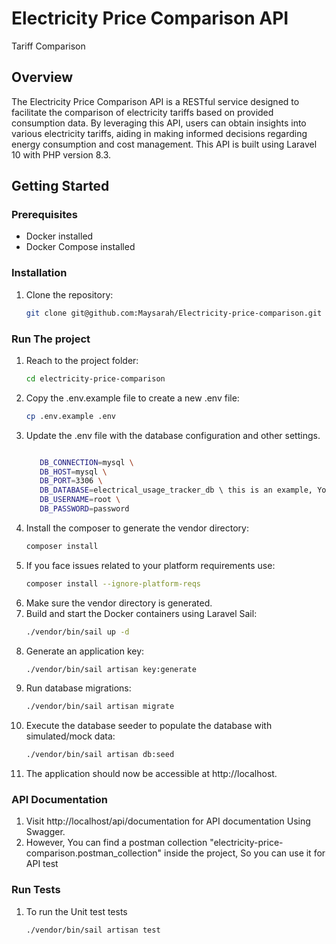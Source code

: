 # Electricity Price Comparison API

Tariff Comparison

## Overview

The Electricity Price Comparison API is a RESTful service designed to facilitate the comparison of electricity tariffs based on provided consumption data. By leveraging this API, users can obtain insights into various electricity tariffs, aiding in making informed decisions regarding energy consumption and cost management. This API is built using Laravel 10 with PHP version 8.3.

## Getting Started

### Prerequisites

- Docker installed
- Docker Compose installed

### Installation

1. Clone the repository:

   ```bash
   git clone git@github.com:Maysarah/Electricity-price-comparison.git

### Run The project
1. Reach to the project folder:
   ```bash
   cd electricity-price-comparison

2. Copy the .env.example file to create a new .env file:
    ```bash
   cp .env.example .env

3. Update the .env file with the database configuration and other settings.
    ```bash

       DB_CONNECTION=mysql \
       DB_HOST=mysql \
       DB_PORT=3306 \
       DB_DATABASE=electrical_usage_tracker_db \ this is an example, You can choose your own
       DB_USERNAME=root \
       DB_PASSWORD=password
   
   
4. Install the composer to generate the vendor directory:
    ```bash
    composer install
5. If you face issues related to your platform requirements use:
    ```bash
    composer install --ignore-platform-reqs
6. Make sure the vendor directory is generated.
7. Build and start the Docker containers using Laravel Sail:
    ```bash
   ./vendor/bin/sail up -d

8. Generate an application key:
    ```bash
   ./vendor/bin/sail artisan key:generate

9. Run database migrations:
     ```bash
   ./vendor/bin/sail artisan migrate

10. Execute the database seeder to populate the database with simulated/mock data:
      ```bash
    ./vendor/bin/sail artisan db:seed
    
11. The application should now be accessible at http://localhost.

### API Documentation
1. Visit http://localhost/api/documentation for API documentation Using Swagger.
2. However, You can find a postman collection "electricity-price-comparison.postman_collection" inside the project, So you can use it for API test

### Run Tests
1. To run the Unit test tests
    ```bash
   ./vendor/bin/sail artisan test
